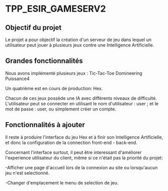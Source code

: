 # TPP_ESIR_GAMESERV2

## Objectif du projet
Le projet a pour objectif la création d'un serveur de jeu dans lequel un utilisateur peut jouer à plusieurs jeux contre une Intelligence Artificielle.

## Grandes fonctionnalités
Nous avons implémenté plusieurs jeux : 
  Tic-Tac-Toe
  Domineering
  Puissance4
  
Un quatrième est en cours de production: Hex.

Chacun de ces jeux possède une IA avec différents niveaux de difficulté.
L'utilisateur peut se connecter en utilisant le nom d'utilisateur : user ; et le mot de passe : user, ou simplement créer un compte.

## Fonctionnalités à ajouter
Il reste à produire l'interface du jeu Hex et à finir son Intelligence Artificielle, et donc la configuration de la connection front-end - back-end.

Concernant l'interface surtout, il peut être interessant d'améliorer l'experience utilisateur du client, même si ce n'était pas la priorité du projet:

-Afficher une page d'accueil lors de la connexion au site ou lorsqu'aucun jeu n'est selectionné.

-Changer d'emplacement le menu de selection de jeu.